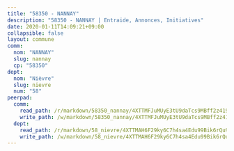 ```yaml
---
title: "58350 - NANNAY"
description: "58350 - NANNAY | Entraide, Annonces, Initiatives"
date: 2020-01-11T14:09:21+09:00
collapsible: false
layout: commune
comm:
  nom: "NANNAY"
  slug: nannay
  cp: "58350"
dept:
  nom: "Nièvre"
  slug: nievre
  num: "58"
peerpad:
  comm:
    read_path: /r/markdown/58350_nannay/4XTTMFJuMUyE3tU9daTcs9MBff2z419gXtCjLCap7pTwms5dR
    write_path: /w/markdown/58350_nannay/4XTTMFJuMUyE3tU9daTcs9MBff2z419gXtCjLCap7pTwms5dR-K3TgTwxV5MuSGKkH6C9n52bWfA6GtfdEFFxybom5dToLPFAi6oTieKM6JdXHqgYKRkAkAD97GG2WuwkPdFjMbqrE8CvnkyCXfYAuTbfKgRViQxxWbDssfLSQS1oQEjSd9y3naNNs
  dept:
    read_path: /r/markdown/58_nievre/4XTTMAH6F29ky6C7h4sa4Edu99Bik6rQu9XbiuBD1DvLw22pb
    write_path: /w/markdown/58_nievre/4XTTMAH6F29ky6C7h4sa4Edu99Bik6rQu9XbiuBD1DvLw22pb-K3TgUtHs3LnA4VP5N1eQxK9UkiWFz8M5ZP7N97wnUEM9Wfw65apM3LnvEX8HhP2Sd27LDh5t4GgmkbGDUaCqpnkD9BJGbaMbkS8idf1DYkYaRo6rACHXiR4PjahH89PiAFqFL3Lf
---
```


